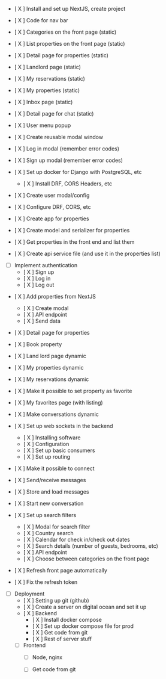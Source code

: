- [ X ] Install and set up NextJS, create project
- [ X ] Code for nav bar
- [ X ] Categories on the front page (static)
- [ X ] List properties on the front page (static)
- [ X ] Detail page for properties (static)
- [ X ] Landlord page (static)
- [ X ] My reservations (static)
- [ X ] My properties (static)
- [ X ] Inbox page (static)
- [ X ] Detail page for chat (static)
- [ X ] User menu popup
- [ X ] Create reusable modal window
- [ X ] Log in modal (remember error codes)
- [ X ] Sign up modal (remember error codes)

- [ X ] Set up docker for Django with PostgreSQL, etc
  - [ X ] Install DRF, CORS Headers, etc
- [ X ] Create user modal/config
- [ X ] Configure DRF, CORS, etc
- [ X ] Create app for properties
- [ X ] Create model and serializer for properties
- [ X ] Get properties in the front end and list them

- [ X ] Create api service file (and use it in the properties list)

- [ ] Implement authentication
  - [ X ] Sign up
  - [ X ] Log in
  - [ X ] Log out

- [ X ] Add properties from NextJS
  - [ X ] Create modal
  - [ X ] API endpoint
  - [ X ] Send data
   
- [ X ] Detail page for properties
- [ X ] Book property
- [ X ] Land lord page dynamic
- [ X ] My properties dynamic
- [ X ] My reservations dynamic
- [ X ] Make it possible to set property as favorite
- [ X ] My favorites page (with listing)
- [ X ] Make conversations dynamic

- [ X ] Set up web sockets in the backend
  - [ X ] Installing software
  - [ X ] Configuration
  - [ X ] Set up basic consumers
  - [ X ] Set up routing
- [ X ] Make it possible to connect
- [ X ] Send/receive messages
- [ X ] Store and load messages
- [ X ] Start new conversation

- [ X ] Set up search filters
  - [ X ] Modal for search filter
  - [ X ] Country search
  - [ X ] Calendar for check in/check out dates
  - [ X ] Search details (number of guests, bedrooms, etc)
  - [ X ] API endpoint
  - [ X ] Choose between categories on the front page

- [ X ] Refresh front page automatically
- [ X ] Fix the refresh token

- [ ] Deployment
  - [ X ] Setting up git (github)
  - [ X ] Create a server on digital ocean and set it up
  - [ X ] Backend
    - [ X ] Install docker compose
    - [ X ] Set up docker compose file for prod
    - [ X ] Get code from git
    - [ X ] Rest of server stuff
  - [ ] Frontend
    - [ ] Node, nginx
    - [ ] Get code from git


























